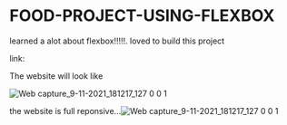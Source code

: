 # FOOD-PROJECT-USING-FLEXBOX
learned a alot about flexbox!!!!!.
loved to build this project

link:

The website will look like

![Web capture_9-11-2021_181217_127 0 0 1](https://user-images.githubusercontent.com/91651054/140926758-e8ab8fcc-0547-4603-8dac-09e3ff499b57.jpeg)

the website is full reponsive...![Web capture_9-11-2021_181217_127 0 0 1](https://user-images.githubusercontent.com/91651054/140926929-503ff126-6fcc-48dd-9e45-42f112c16407.jpeg)
